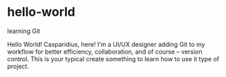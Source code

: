 # hello-world
learning Git

Hello World!
Casparidius, here! I'm a UI/UX designer adding Git to my workflow for better efficiency, collaboration, and of course – version control.
This is your typical create something to learn how to use it type of project. 
